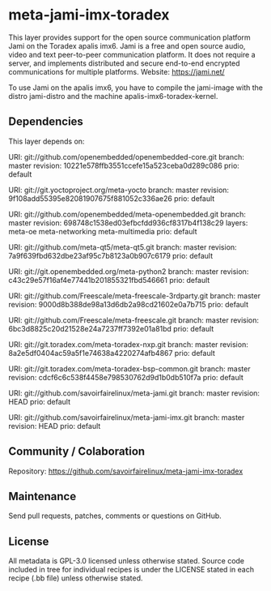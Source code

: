 meta-jami-imx-toradex
=====================

This layer provides support for the open source communication platform Jami on
the Toradex apalis imx6.
Jami is a free and open source audio, video and text peer-to-peer communication
platform. It does not require a server, and implements distributed and secure
end-to-end encrypted communications for multiple platforms.
Website: https://jami.net/

To use Jami on the apalis imx6, you have to compile the jami-image with the distro
jami-distro and the machine apalis-imx6-toradex-kernel.

Dependencies
------------
This layer depends on:

URI: git://github.com/openembedded/openembedded-core.git
branch: master
revision: 10221e578ffb3551ccefe15a523ceba0d289c086
prio: default

URI: git://git.yoctoproject.org/meta-yocto
branch: master
revision: 9f108add55395e82081907675f881052c336ae26
prio: default

URI: git://github.com/openembedded/meta-openembedded.git
branch: master
revision: 698748c1538ed03efbcfdd936cf8317b4f138c29
layers: meta-oe
        meta-networking
        meta-multimedia
prio: default

URI: git://github.com/meta-qt5/meta-qt5.git
branch: master
revision: 7a9f639fbd632dbe23af95c7b8123a0b907c6179
prio: default

URI: git://git.openembedded.org/meta-python2
branch: master
revision: c43c29e57f16af4e77441b201855321fbd546661
prio: default

URI: git://github.com/Freescale/meta-freescale-3rdparty.git
branch: master
revision: 9000d8b388de98a13d6db2a98cd21602e0a7b715
prio: default

URI: git://github.com/Freescale/meta-freescale.git
branch: master
revision: 6bc3d8825c20d21528e24a7237ff7392e01a81bd
prio: default

URI: git://git.toradex.com/meta-toradex-nxp.git
branch: master
revision: 8a2e5df0404ac59a5f1e74638a4220274afb4867
prio: default

URI: git://git.toradex.com/meta-toradex-bsp-common.git
branch: master
revision: cdcf6c6c538f4458e798530762d9d1b0db510f7a
prio: default

URI: git://github.com/savoirfairelinux/meta-jami.git
branch: master
revision: HEAD
prio: default

URI: git://github.com/savoirfairelinux/meta-jami-imx.git
branch: master
revision: HEAD
prio: default

Community / Colaboration
------------------------

Repository: https://github.com/savoirfairelinux/meta-jami-imx-toradex

Maintenance
-----------

Send pull requests, patches, comments or questions on GitHub.

License
-------

All metadata is GPL-3.0 licensed unless otherwise stated. Source code included
in tree for individual recipes is under the LICENSE stated in each recipe
(.bb file) unless otherwise stated.

